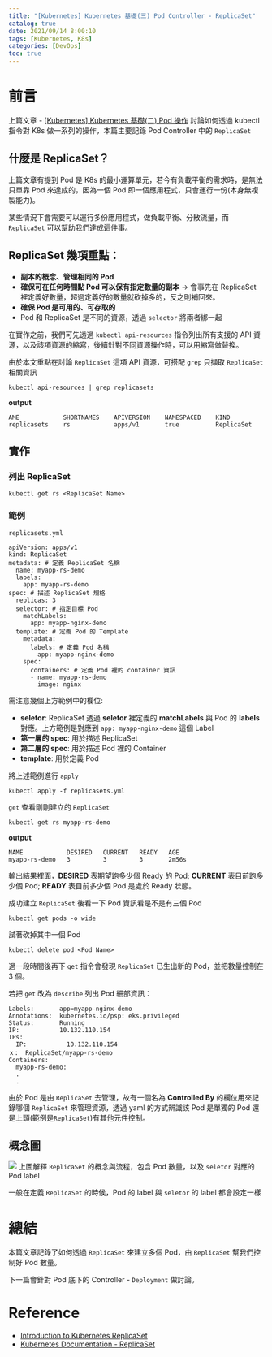 ```yaml
---
title: "[Kubernetes] Kubernetes 基礎(三) Pod Controller - ReplicaSet"
catalog: true
date: 2021/09/14 8:00:10
tags: [Kubernetes, K8s]
categories: [DevOps]
toc: true
---
```

# 前言
上篇文章 - [[Kubernetes] Kubernetes 基礎(二) Pod 操作](https://chentsungyu.github.io/2021/09/10/DevOps/K8s/%5BKubernetes%5D%20Kubernetes%20%E5%9F%BA%E7%A4%8E(%E4%BA%8C)%20Pod%20%E6%93%8D%E4%BD%9C/) 討論如何透過 kubectl 指令對 K8s 做一系列的操作，本篇主要記錄 Pod Controller 中的 `ReplicaSet`
<!-- more -->
## 什麼是 ReplicaSet？
上篇文章有提到 Pod 是 K8s 的最小運算單元，若今有負載平衡的需求時，是無法只單靠 Pod 來達成的，因為一個 Pod 即一個應用程式，只會運行一份(本身無複製能力)。

某些情況下會需要可以運行多份應用程式，做負載平衡、分散流量，而 `ReplicaSet` 可以幫助我們達成這件事。

## ReplicaSet 幾項重點：
- **副本的概念、管理相同的 Pod** 
- **確保可在任何時間點 Pod 可以保有指定數量的副本** -> 會事先在 ReplicaSet 裡定義好數量，超過定義好的數量就砍掉多的，反之則補回來。
- **確保 Pod 是可用的、可存取的**
- Pod 和 ReplicaSet 是不同的資源，透過 `selector` 將兩者綁一起


在實作之前，我們可先透過 `kubectl api-resources` 指令列出所有支援的 API 資源，以及該項資源的縮寫，後續針對不同資源操作時，可以用縮寫做替換。

由於本文重點在討論 `ReplicaSet` 這項 API 資源，可搭配 `grep` 只擷取 `ReplicaSet` 相關資訊

```shell=
kubectl api-resources | grep replicasets
```
**output**
```
AME            SHORTNAMES    APIVERSION    NAMESPACED    KIND
replicasets    rs            apps/v1       true          ReplicaSet
```

## 實作
### 列出 ReplicaSet
```yaml=
kubectl get rs <ReplicaSet Name>
```
### 範例
`replicasets.yml`
```yaml=
apiVersion: apps/v1
kind: ReplicaSet
metadata: # 定義 ReplicaSet 名稱
  name: myapp-rs-demo
  labels:
    app: myapp-rs-demo
spec: # 描述 ReplicaSet 規格
  replicas: 3
  selector: # 指定目標 Pod
    matchLabels:
      app: myapp-nginx-demo
  template: # 定義 Pod 的 Template
    metadata:
      labels: # 定義 Pod 名稱
        app: myapp-nginx-demo
    spec:
      containers: # 定義 Pod 裡的 container 資訊
      - name: myapp-rs-demo
        image: nginx
```
需注意幾個上方範例中的欄位:
- **seletor**: ReplicaSet 透過 **seletor** 裡定義的 **matchLabels** 與 Pod 的 **labels** 對應。上方範例是對應到 `app: myapp-nginx-demo` 這個 Label
- **第一層的 spec**: 用於描述 ReplicaSet
- **第二層的 spec**: 用於描述 Pod 裡的 Container
- **template**: 用於定義 Pod

將上述範例進行 `apply`
```
kubectl apply -f replicasets.yml
```
`get` 查看剛剛建立的 `ReplicaSet`
```
kubectl get rs myapp-rs-demo
```
**output**
```
NAME            DESIRED   CURRENT   READY   AGE
myapp-rs-demo   3         3         3       2m56s
```
輸出結果裡面，**DESIRED** 表期望跑多少個 Ready 的 Pod; **CURRENT** 表目前跑多少個 Pod; **READY** 表目前多少個 Pod 是處於 Ready 狀態。

成功建立 `ReplicaSet` 後看一下 Pod 資訊看是不是有三個 Pod
```
kubectl get pods -o wide
```
試著砍掉其中一個 Pod 
```
kubectl delete pod <Pod Name>
```
過一段時間後再下 `get` 指令會發現 `ReplicaSet` 已生出新的 Pod，並把數量控制在 3 個。

若把 `get` 改為 `describe` 列出 Pod 細部資訊：
```
Labels:       app=myapp-nginx-demo
Annotations:  kubernetes.io/psp: eks.privileged
Status:       Running
IP:           10.132.110.154
IPs:
  IP:           10.132.110.154
ｘ:  ReplicaSet/myapp-rs-demo
Containers:
  myapp-rs-demo:
  .
  .
```
由於 Pod 是由 `ReplicaSet` 去管理，故有一個名為 **Controlled By** 的欄位用來記錄哪個 `ReplicaSet` 來管理資源，透過 yaml 的方式辨識該 Pod 是單獨的 Pod 還是上頭(範例是`ReplicaSet`)有其他元件控制。

## 概念圖
![](https://i.imgur.com/Nozo1bn.png)
上圖解釋 `ReplicaSet` 的概念與流程，包含 Pod 數量，以及 `seletor` 對應的 Pod label

一般在定義 `ReplicaSet` 的時候，Pod 的 label 與 `seletor` 的 label 都會設定一樣

# 總結
本篇文章記錄了如何透過 `ReplicaSet` 來建立多個 Pod，由 `ReplicaSet` 幫我們控制好 Pod 數量。

下一篇會針對 Pod 底下的 Controller - `Deployment` 做討論。

# Reference
- [Introduction to Kubernetes ReplicaSet](https://www.kubermatic.com/blog/introduction-to-kubernetes-replicasets/)
- [Kubernetes Documentation - ReplicaSet](https://kubernetes.io/docs/concepts/workloads/controllers/replicaset/)
